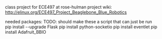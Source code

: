 class project for ECE497 at rose-hulman
project wiki: http://elinux.org/ECE497_Project_Beaglebone_Blue_Robotics

needed packages:
TODO: should make these a script that can just be run
pip install --upgrade Flask
pip install python-socketio
pip install eventlet
pip install Adafruit_BBIO
